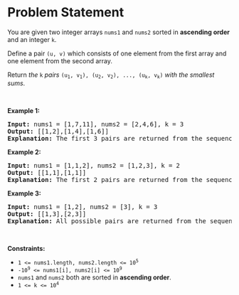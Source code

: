# Problem Statement

<p>You are given two integer arrays <code>nums1</code> and <code>nums2</code> sorted in <strong>ascending order</strong> and an integer <code>k</code>.</p>

<p>Define a pair <code>(u, v)</code> which consists of one element from the first array and one element from the second array.</p>

<p>Return <em>the</em> <code>k</code> <em>pairs</em> <code>(u<sub>1</sub>, v<sub>1</sub>), (u<sub>2</sub>, v<sub>2</sub>), ..., (u<sub>k</sub>, v<sub>k</sub>)</code> <em>with the smallest sums</em>.</p>

<p>&nbsp;</p>
<p><strong>Example 1:</strong></p>

<pre>
<strong>Input:</strong> nums1 = [1,7,11], nums2 = [2,4,6], k = 3
<strong>Output:</strong> [[1,2],[1,4],[1,6]]
<strong>Explanation:</strong> The first 3 pairs are returned from the sequence: [1,2],[1,4],[1,6],[7,2],[7,4],[11,2],[7,6],[11,4],[11,6]
</pre>

<p><strong>Example 2:</strong></p>

<pre>
<strong>Input:</strong> nums1 = [1,1,2], nums2 = [1,2,3], k = 2
<strong>Output:</strong> [[1,1],[1,1]]
<strong>Explanation:</strong> The first 2 pairs are returned from the sequence: [1,1],[1,1],[1,2],[2,1],[1,2],[2,2],[1,3],[1,3],[2,3]
</pre>

<p><strong>Example 3:</strong></p>

<pre>
<strong>Input:</strong> nums1 = [1,2], nums2 = [3], k = 3
<strong>Output:</strong> [[1,3],[2,3]]
<strong>Explanation:</strong> All possible pairs are returned from the sequence: [1,3],[2,3]
</pre>

<p>&nbsp;</p>
<p><strong>Constraints:</strong></p>

<ul>
	<li><code>1 &lt;= nums1.length, nums2.length &lt;= 10<sup>5</sup></code></li>
	<li><code>-10<sup>9</sup> &lt;= nums1[i], nums2[i] &lt;= 10<sup>9</sup></code></li>
	<li><code>nums1</code> and <code>nums2</code> both are sorted in <strong>ascending order</strong>.</li>
	<li><code>1 &lt;= k &lt;= 10<sup>4</sup></code></li>
</ul>
